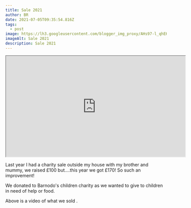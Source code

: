 ```yaml
---
title: Sale 2021
author: BR
date: 2021-07-05T09:35:54.816Z
tags:
  - post
image: https://lh3.googleusercontent.com/blogger_img_proxy/AHs97-l_qhEHEaVaAx3-9n9387ltOc1j78bCJNPQcj4Djw7uKD7AdXZVRhUF7As4acLJ-li8XPfAhE0jRTq_BUyz6gAgIGgC4pEYvk_wvcV9viaKOlNr1Q=w945-h600-n-k-no-nu
imageAlt: Sale 2021
description: Sale 2021
---
```

<iframe width="560" height="315" src="https://www.youtube.com/embed/iuhHrI16lYY?controls=0" title="YouTube video player" frameborder="1" allow="accelerometer; autoplay; clipboard-write; encrypted-media; gyroscope; picture-in-picture; web-share" allowfullscreen></iframe>

Last year I had a charity sale outside my house with my brother and mummy, we raised £100 but….this year we got £170! So such an improvement!

We donated to Barnodo's children charity as we wanted to give to children in need of help or food.



Above is a video of what we sold .